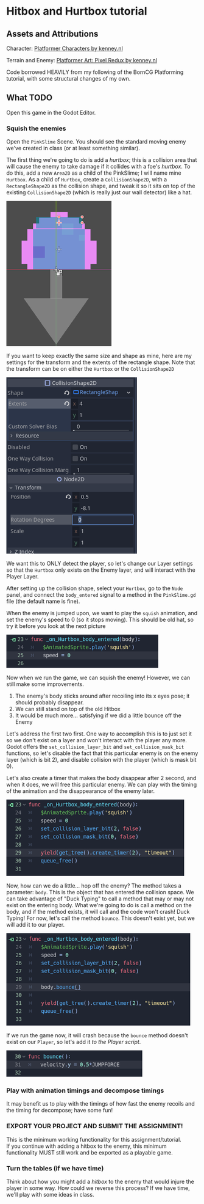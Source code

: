 # Hitbox and Hurtbox tutorial

## Assets and Attributions

Character: [Platformer Characters by kenney.nl](https://kenney.nl/assets/platformer-characters)

Terrain and Enemy: [Platformer Art: Pixel Redux by kenney.nl](https://kenney.nl/assets/platformer-art-pixel-redux)

Code borrowed HEAVILY from my following of the BornCG Platforming tutorial, with some structural changes of my own.

## What TODO

Open this game in the Godot Editor.

### Squish the enemies

Open the `PinkSlime` Scene.
You should see the standard moving enemy we've created in class (or at least something similar).

The first thing we're going to do is add a *hurtbox*; this is a collision area that will cause the enemy to take damage if it collides with a foe's *hurtbox*.
To do this, add a new `Area2D` as a child of the PinkSlime; I will name mine `Hurtbox`.
As a child of `Hurtbox`, create a `CollisionShape2D`, with a `RectangleShape2D` as the collision shape, and tweak it so it sits on top of the existing `CollisionShape2D` (which is really just our wall detector) like a hat.

![Hurtbox Hat](tutorial_img/hurtbox_hat.png)

If you want to keep exactly the same size and shape as mine, here are my settings for the transform and the extents of the rectangle shape.
Note that the transform can be on either the `Hurtbox` or the `CollisionShape2D`

![Hat Shape](tutorial_img/hat_shape.png)

We want this to ONLY detect the player, so let's change our Layer settings so that the `Hurtbox` only exists on the Enemy layer, and will interact with the Player Layer.

After setting up the collision shape, select your `Hurtbox`, go to the `Node` panel, and connect the `body_entered` signal to a method in the `PinkSlime.gd` file (the default name is fine).

When the enemy is jumped upon, we want to play the `squish` animation, and set the enemy's speed to 0 (so it stops moving).
This should be old hat, so try it before you look at the next picture

![Squish code](tutorial_img/squish_code.png)

Now when we run the game, we can squish the enemy!  However, we can still make some improvements.

1. The enemy's body sticks around after recoiling into its x eyes pose; it should probably disappear.
1. We can still stand on top of the old Hitbox
1. It would be much more... satisfying if we did a little bounce off the Enemy

Let's address the first two first.  One way to accomplish this is to just set it so we don't exist on a layer and won't interact with the player any more.
Godot offers the `set_collision_layer_bit` and `set_collision_mask_bit` functions, so let's disable the fact that this particular enemy is on the enemy layer (which is bit 2), and disable collision with the player (which is mask bit 0).

Let's also create a timer that makes the body disappear after 2 second, and when it does, we will free this particular enemy.
We can play with the timing of the animation and the disappearance of the enemy later.

![Go away, splatted enemy](tutorial_img/decompose_code.png)

Now, how can we do a little... hop off the enemy?
The method takes a parameter: `body`.  This is the object that has entered the collision space.
We can take advantage of "Duck Typing" to call a method that may or may not exist on the entering body.
What we're going to do is call a method on the body, and if the method exists, it will call and the code won't crash!  Duck Typing!
For now, let's call the method `bounce`.  This doesn't exist yet, but we will add it to our player.

![BOING!](tutorial_img/bounce_call.png)

If we run the game now, it will crash because the `bounce` method doesn't exist on our `Player`, so let's add it *to the Player script*.

![BOING!](tutorial_img/bounce_code.png)

### Play with animation timings and decompose timings

It may benefit us to play with the timings of how fast the enemy recoils and the timing for decompose; have some fun!

### EXPORT YOUR PROJECT AND SUBMIT THE ASSIGNMENT!

This is the minimum working functionality for this assignment/tutorial.  
If you continue with adding a hitbox to the enemy, this minimum functionality MUST still work and be exported as a playable game.

### Turn the tables (if we have time)

Think about how you might add a *hitbox* to the enemy that would injure the player in some way.
How could we reverse this process?  If we have time, we'll play with some ideas in class.
